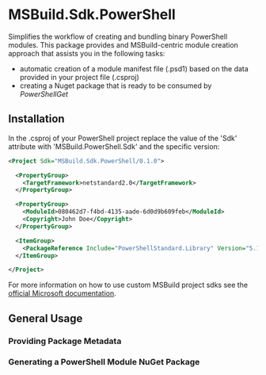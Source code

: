 # MSBuild.Sdk.PowerShell

Simplifies the workflow of creating and bundling binary PowerShell modules. This package provides and MSBuild-centric module creation approach that assists you in the following tasks:

- automatic creation of a module manifest file (.psd1) based on the data provided in your project file (.csproj)
- creating a Nuget package that is ready to be consumed by *PowerShellGet*

## Installation

In the .csproj of your PowerShell project replace the value of the 'Sdk' attribute with 'MSBuild.PowerShell.Sdk' and the specific version:

```xml
<Project Sdk="MSBuild.Sdk.PowerShell/0.1.0">

  <PropertyGroup>
    <TargetFramework>netstandard2.0</TargetFramework>
  </PropertyGroup>

  <PropertyGroup>
    <ModuleId>080462d7-f4bd-4135-aade-6d0d9b609feb</ModuleId>
    <Copyright>John Doe</Copyright>
  </PropertyGroup>

  <ItemGroup>
    <PackageReference Include="PowerShellStandard.Library" Version="5.1.1" PrivateAssets="All" />
  </ItemGroup>

</Project>
```

For more information on how to use custom MSBuild project sdks see the [official Microsoft documentation](https://learn.microsoft.com/en-us/visualstudio/msbuild/how-to-use-project-sdk?view=vs-2022).


## General Usage

### Providing Package Metadata

### Generating a PowerShell Module NuGet Package 
